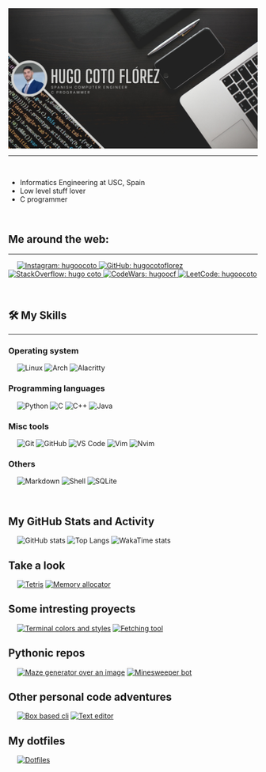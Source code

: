 

<img src="https://raw.githubusercontent.com/hugocotoflorez/hugocotoflorez/main/Black Modern Vlogger YouTube Banner.png" align="center" alt="Hugo Coto header image">

-------------------
&emsp;

- Informatics Engineering at USC, Spain
- Low level stuff lover
- C programmer

&emsp;

## Me around the web:
-------------------

&emsp;
<a href="https://www.instagram.com/hugoocoto/">
    ![Instagram: hugoocoto](https://img.shields.io/badge/-hugoocoto-000?&logo=Instagram)
</a>
<a href="https://github.com/hugocotoflorez">
    ![GitHub: hugocotoflorez](https://img.shields.io/github/followers/hugocotoflorez?label=follow&style=social)
</a>
<a href="https://stackoverflow.com/users/19060347/hugo-coto">
    ![StackOverflow: hugo coto](https://img.shields.io/stackexchange/stackoverflow/r/19060347?style=social)
</a>
<a href="https://www.codewars.com/users/hugoocf">
    ![CodeWars: hugoocf](https://www.codewars.com/users/hugoocf/badges/small)
</a>
<a href="https://www.leetcode.com/hugoocoto/">
    ![LeetCode: hugoocoto](https://img.shields.io/badge/-hugoocoto-000?&logo=LeetCode)
</a>

&emsp;

## 🛠️ My Skills
-------------------

### Operating system
&emsp;
![Linux](https://img.shields.io/badge/Linux-FCC624?style=for-the-badge&logo=linux&logoColor=black)
![Arch](https://img.shields.io/badge/Arch_Linux-1793D1?style=for-the-badge&logo=arch-linux&logoColor=white)
![Alacritty](https://img.shields.io/badge/alacritty-F46D01?style=for-the-badge&logo=alacritty&logoColor=white)

### Programming languages
&emsp;
![Python](https://img.shields.io/badge/Python-3776AB?style=for-the-badge&logo=python&logoColor=white)
![C](https://img.shields.io/badge/C-00599C?style=for-the-badge&logo=c&logoColor=white)
![C++](https://img.shields.io/badge/C%2B%2B-00599C?style=for-the-badge&logo=c%2B%2B&logoColor=white)
![Java](https://img.shields.io/badge/Java-ED8B00?style=for-the-badge&logo=openjdk&logoColor=white)

### Misc tools
&emsp;
![Git](https://img.shields.io/badge/GIT-E44C30?style=for-the-badge&logo=git&logoColor=white)
![GitHub](https://img.shields.io/badge/GitHub-100000?style=for-the-badge&logo=github&logoColor=white)
![VS Code](https://img.shields.io/badge/Visual_Studio_Code-0078D4?style=for-the-badge&logo=visual%20studio%20code&logoColor=white)
![Vim](https://img.shields.io/badge/VIM-%2311AB00.svg?&style=for-the-badge&logo=vim&logoColor=white)
![Nvim](https://img.shields.io/badge/NeoVim-%2357A143.svg?&style=for-the-badge&logo=neovim&logoColor=white)

### Others
&emsp;
![Markdown](https://img.shields.io/badge/Markdown-000000?style=for-the-badge&logo=markdown&logoColor=white)
![Shell](https://img.shields.io/badge/Shell_Script-121011?style=for-the-badge&logo=gnu-bash&logoColor=white)
![SQLite](https://img.shields.io/badge/SQLite-07405E?style=for-the-badge&logo=sqlite&logoColor=white)

&emsp;

## My GitHub Stats and Activity
&emsp;
![GitHub stats](https://github-readme-stats.vercel.app/api?username=hugocotoflorez&show_icons=true&theme=dark)
![Top Langs](https://github-readme-stats.vercel.app/api/top-langs/?username=hugocotoflorez&layout=compact&theme=dark&show_icons=true)
![WakaTime stats](https://github-readme-stats.vercel.app/api/wakatime?username=hugocotoflorez&layout=compact&theme=dark&show_icons=true)

## Take a look
&emsp;
[![Tetris](https://github-readme-stats.vercel.app/api/pin?username=hugocotoflorez&repo=tetris&theme=dark&show_icons=true)](https://github.com/hugocotoflorez/tetris)
[![Memory allocator](https://github-readme-stats.vercel.app/api/pin?username=hugocotoflorez&repo=hallocator&theme=dark&show_icons=true)](https://github.com/hugocotoflorez/hallocator)

## Some intresting proyects
&emsp;
[![Terminal colors and styles](https://github-readme-stats.vercel.app/api/pin?username=hugocotoflorez&repo=termstuff&theme=dark&show_icons=true)](https://github.com/hugocotoflorez/termstuff)
[![Fetching tool](https://github-readme-stats.vercel.app/api/pin?username=hugocotoflorez&repo=hfetch&theme=dark&show_icons=true)](https://github.com/hugocotoflorez/hfetch)

## Pythonic repos
&emsp;
[![Maze generator over an image](https://github-readme-stats.vercel.app/api/pin?username=hugocotoflorez&repo=maze_generator&theme=dark&show_icons=true)](https://github.com/hugocotoflorez/maze_generator)
[![Minesweeper bot](https://github-readme-stats.vercel.app/api/pin?username=hugocotoflorez&repo=minesweeper_bot&theme=dark&show_icons=true)](https://github.com/hugocotoflorez/minesweeper_bot)

## Other personal code adventures
&emsp;
[![Box based cli](https://github-readme-stats.vercel.app/api/pin?username=hugocotoflorez&repo=bbclit&theme=dark&show_icons=true)](https://github.com/hugocotoflorez/bbclit)
[![Text editor](https://github-readme-stats.vercel.app/api/pin?username=hugocotoflorez&repo=worsevi&theme=dark&show_icons=true)](https://github.com/hugocotoflorez/worsevi)

## My dotfiles
&emsp;
[![Dotfiles](https://github-readme-stats.vercel.app/api/pin?username=hugocotoflorez&repo=dotfiles&theme=dark&show_icons=true)](https://github.com/hugocotoflorez/dotfiles)


